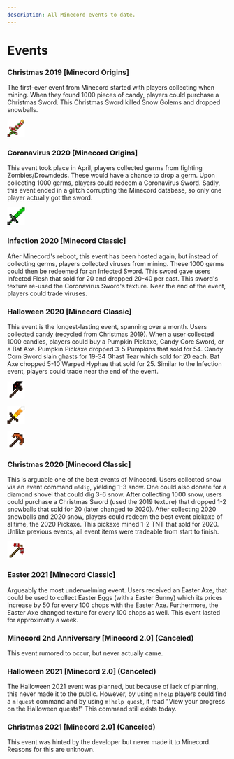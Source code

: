 ```yaml
---
description: All Minecord events to date.
---
```


# Events

### Christmas 2019 \[Minecord Origins]

The first-ever event from Minecord started with players collecting when mining. When they found 1000 pieces of candy, players could purchase a Christmas Sword. This Christmas Sword killed Snow Golems and dropped snowballs.

![Christ-mas Sword](<../.gitbook/assets/image (10).png>)

### Coronavirus 2020 \[Minecord Origins]

This event took place in April, players collected germs from fighting Zombies/Drowndeds. These would have a chance to drop a germ. Upon collecting 1000 germs, players could redeem a Coronavirus Sword. Sadly, this event ended in a glitch corrupting the Minecord database, so only one player actually got the sword.

![Cor-onavius Sword](<../.gitbook/assets/image (11).png>)

### Infection 2020 \[Minecord Classic]

After Minecord's reboot, this event has been hosted again, but instead of collecting germs, players collected viruses from mining. These 1000 germs could then be redeemed for an Infected Sword. This sword gave users Infected Flesh that sold for 20 and dropped 20-40 per cast. This sword's texture re-used the Coronavirus Sword's texture. Near the end of the event, players could trade viruses.

### Halloween 2020 \[Minecord Classic]

This event is the longest-lasting event, spanning over a month. Users collected candy (recycled from Christmas 2019). When a user collected 1000 candies, players could buy a Pumpkin Pickaxe, Candy Core Sword, or a Bat Axe. Pumpkin Pickaxe dropped 3-5 Pumpkins that sold for 54. Candy Corn Sword slain ghasts for 19-34 Ghast Tear which sold for 20 each. Bat Axe chopped 5-10 Warped Hyphae that sold for 25. Similar to the Infection event, players could trade near the end of the event.

![Bat Axe](<../.gitbook/assets/image (12).png>)

![Candy Corn Sword](<../.gitbook/assets/image (7).png>)

![Pump-kin Pick-axe](<../.gitbook/assets/image (8).png>)

### Christmas 2020 \[Minecord Classic]

This is arguable one of the best events of Minecord. Users collected snow via an event command `m!dig`, yielding 1-3 snow. One could also donate for a diamond shovel that could dig 3-6 snow. After collecting 1000 snow, users could purchase a Christmas Sword (used the 2019 texture) that dropped 1-2 snowballs that sold for 20 (later changed to 2020). After collecting 2020 snowballs and 2020 snow, players could redeem the best event pickaxe of alltime, the 2020 Pickaxe. This pickaxe mined 1-2 TNT that sold for 2020. Unlike previous events, all event items were tradeable from start to finish.

![2020 Pick-axe](<../.gitbook/assets/image (6).png>)

### Easter 2021 \[Minecord Classic]

Argueably the most underwelming event. Users received an Easter Axe, that could be used to collect Easter Eggs (with a Easter Bunny) which its prices increase by 50 for every 100 chops with the Easter Axe. Furthermore, the Easter Axe changed texture for every 100 chops as well. This event lasted for approximatly a week.

### Minecord 2nd Anniversary \[Minecord 2.0] (Canceled)

This event rumored to occur, but never actually came.

### Halloween 2021 \[Minecord 2.0] (Canceled)

The Halloween 2021 event was planned, but because of lack of planning, this never made it to the public. However, by using `m!help` players could find a `m!quest` command and by using `m!help quest`, it read "View your progress on the Halloween quests!" This command still exists today.

### Christmas 2021 \[Minecord 2.0] (Canceled)

This event was hinted by the developer but never made it to Minecord. Reasons for this are unknown.
